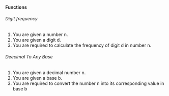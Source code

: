 #### Functions

###### Digit frequency
1. You are given a number n.
2. You are given a digit d.
3. You are required to calculate the frequency of digit d in number n.

###### Deecimal To Any Base
1. You are given a decimal number n.
2. You are given a base b.
3. You are required to convert the number n into its corresponding value in base b
